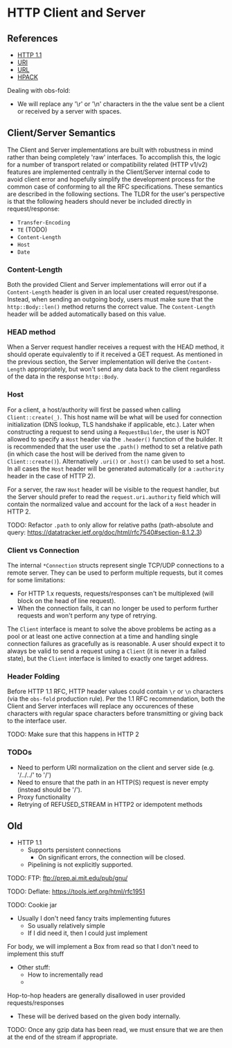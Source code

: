 # HTTP Client and Server

## References

- [HTTP 1.1](https://tools.ietf.org/html/rfc7230)
- [URI](https://tools.ietf.org/html/rfc3986)
- [URL](https://tools.ietf.org/html/rfc1738)
- [HPACK](https://tools.ietf.org/html/rfc7541)

Dealing with obs-fold:
- We will replace any '\r' or '\n' characters in the the value sent be a client or received by a server with spaces.

## Client/Server Semantics

The Client and Server implementations are built with robustness in mind rather than being
completely 'raw' interfaces. To accomplish this, the logic for a number of transport related
or compatibility related (HTTP v1/v2) features are implemented centrally in the Client/Server
internal code to avoid client error and hopefully simplify the development process for the common
case of conforming to all the RFC specifications. These semantics are described in the following
sections. The TLDR for the user's perspective is that the following headers should never be
included directly in request/response:

- `Transfer-Encoding`
- `TE` (TODO)
- `Content-Length`
- `Host`
- `Date`


### Content-Length

Both the provided Client and Server implementations will error out if a `Content-Length` header is
given in an local user created request/response. Instead, when sending an outgoing body, users
must make sure that the `http::Body::len()` method returns the correct value. The `Content-Length`
header will be added automatically based on this value.

### HEAD method

When a Server request handler receives a request with the HEAD method, it should operate
equivalently to if it received a GET request. As mentioned in the previous section, the
Server implementation will derive the `Content-Length` appropriately, but won't send any data
back to the client regardless of the data in the response `http::Body`.

### Host

For a client, a host/authority will first be passed when calling `Client::create(_)`. This host
name will be what will be used for connection initialization (DNS lookup, TLS handshake if applicable,
etc.). Later when constructing a request to send using a `RequestBuilder`, the user is NOT allowed
to specify a `Host` header via the `.header()` function of the builder. It is recommended that the
user use the `.path()` method to set a relative path (in which case the host will be derived from
the name given to `Client::create()`). Alternatively `.uri()` or `.host()` can be used to set a
host. In all cases the `Host` header will be generated automatically (or a `:authority` header in
the case of HTTP 2).

For a server, the raw `Host` header will be visible to the request handler, but the Server should
prefer to read the `request.uri.authority` field which will contain the normalized value and
account for the lack of a `Host` header in HTTP 2.

TODO: Refactor `.path` to only allow for relative paths (path-absolute and query: https://datatracker.ietf.org/doc/html/rfc7540#section-8.1.2.3)

### Client vs Connection

The internal `*Connection` structs represent single TCP/UDP connections to a remote server. They
can be used to perform multiple requests, but it comes for some limitations:

- For HTTP 1.x requests, requests/responses can't be multiplexed (will block on the head of line
  request).
- When the connection fails, it can no longer be used to perform further requests and won't perform
  any type of retrying.


The `Client` interface is meant to solve the above problems be acting as a pool or at least one
active connection at a time and handling single connection failures as gracefully as is reasonable.
A user should expect it to always be valid to send a request using a `Client` (it is never in a failed
state), but the `Client` interface is limited to exactly one target address.

### Header Folding

Before HTTP 1.1 RFC, HTTP header values could contain `\r` or `\n` characters (via the `obs-fold`
production rule). Per the 1.1 RFC recommendation, both the Client and Server interfaces will
replace any occurences of these characters with regular space characters before transmitting or
giving back to the interface user.

TODO: Make sure that this happens in HTTP 2

### TODOs

- Need to perform URI normalization on the client and server side (e.g. '/../../' to '/')
- Need to ensure that the path in an HTTP(S) request is never empty (instead should be '/').
- Proxy functionality
- Retrying of REFUSED_STREAM in HTTP2 or idempotent methods
 

## Old


- HTTP 1.1
	- Supports persistent connections
		- On significant errors, the connection will be closed.
	- Pipelining is not explicitly supported.


TODO: FTP: ftp://prep.ai.mit.edu/pub/gnu/

TODO: Deflate: https://tools.ietf.org/html/rfc1951

TODO: Cookie jar

- Usually I don't need fancy traits implementing futures
	- So usually relatively simple
	- If I did need it, then I could just implement 

For body, we will implement a Box<Future> from read so that I don't need to implement this stuff

- Other stuff:
	- How to incrementally read
	- 


Hop-to-hop headers are generally disallowed in user provided requests/responses
- These will be derived based on the given body internally.

TODO: Once any gzip data has been read, we must ensure that we are then at the end of the stream if appropriate.